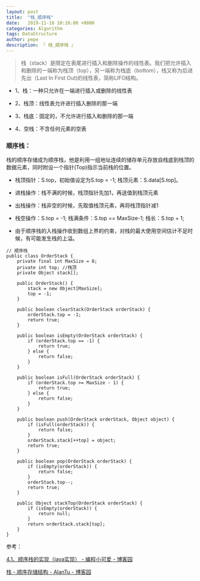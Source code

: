 ```yaml
---
layout: post
title:  "栈_顺序栈"
date:   2019-11-16 10:26:00 +0800
categories: Algorithm
tags: DataStructure
author: pepe
description: 『 栈_顺序栈 』
---
```


> 栈（stack）是限定在表尾进行插入和删除操作的线性表。我们把允许插入和删除的一端称为栈顶（top），另一端称为栈底（bottom），栈又称为后进先出（Last In First Out)的线性表，简称LIFO结构。

* 1、栈：一种只允许在一端进行插入或删除的线性表

* 2、栈顶：线性表允许进行插入删除的那一端

* 3、栈底：固定的，不允许进行插入和删除的那一端

* 4、空栈：不含任何元素的空表


### **顺序栈：**

栈的顺序存储成为顺序栈，他是利用一组地址连续的储存单元存放自栈底到栈顶的数据元素，同时附设一个指针(Top)指示当前栈的位置。

* 栈顶指针：S.top，初始值设定为S.top = -1; 栈顶元素：S.data[S.top]。

* 进栈操作：栈不满的时候，栈顶指针先加1，再送值到栈顶元素

* 出栈操作：栈非空的时候，先取值栈顶元素，再将栈顶指针减1

* 栈空操作：S.top = -1; 栈满条件：S.top == MaxSize-1; 栈长：S.top + 1;

* 由于顺序栈的入栈操作收到数组上界的约束，对栈的最大使用空间估计不足时候，有可能发生栈的上溢。

```
// 顺序栈
public class OrderStack {
    private final int MaxSize = 8;
    private int top; //栈顶
    private Object stack[];

    public OrderStack() {
        stack = new Object[MaxSize];
        top = -1;
    }

    public boolean clearStack(OrderStack orderStack) {
        orderStack.top = -1;
        return true;
    }

    public boolean isEmpty(OrderStack orderStack) {
        if (orderStack.top == -1) {
            return true;
        } else {
            return false;
        }
    }

    public boolean isFull(OrderStack orderStack) {
        if (orderStack.top >= MaxSize - 1) {
            return true;
        } else {
            return false;
        }
    }

    public boolean push(OrderStack orderStack, Object object) {
        if (isFull(orderStack)) {
            return false;
        }
        orderStack.stack[++top] = object;
        return true;
    }

    public boolean pop(OrderStack orderStack) {
        if (isEmpty(orderStack)) {
            return false;
        }
        orderStack.top--;
        return true;
    }

    public Object stackTop(OrderStack orderStack) {
        if (isEmpty(orderStack)) {
            return null;
        }
        return orderStack.stack[top];
    }
}
```







参考：

[4.1、顺序栈的实现（java实现） - 编程小可爱 - 博客园](https://www.cnblogs.com/karrya/p/11204829.html)

[栈 - 顺序存储结构 - AlanTu - 博客园](https://www.cnblogs.com/alantu2018/p/8471552.html)





































